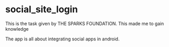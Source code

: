 # social_site_login

This is the task given by THE SPARKS FOUNDATION.
This made me to gain knowledge 

The app is all about integrating social apps in android.
